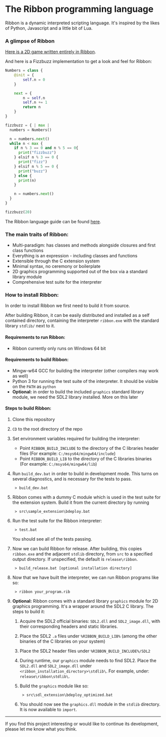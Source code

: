 # The Ribbon programming language

Ribbon is a dynamic interpreted scripting language. It's inspired by the likes of Python, Javascript and a little bit of Lua.

### A glimpse of Ribbon

[Here is a 2D game written entirely in Ribbon](src/game).

And here is a Fizzbuzz implementation to get a look and feel for Ribbon:

```Python
Numbers = class {
    @init = {
        self.n = 0
    }

    next = {
        n = self.n
        self.n += 1
        return n
    }
}

fizzbuzz = { | max |
  numbers = Numbers()

  n = numbers.next()
  while n < max {
    if n % 3 == 0 and n % 5 == 0{
      print("fizzbuzz")
    } elsif n % 3 == 0 {
      print("fizz")
    } elsif n % 5 == 0 {
      print("buzz")
    } else {
      print(n)
    }

    n = numbers.next()
  }
}

fizzbuzz(20)
```

The Ribbon language guide can be found [here](docs/guide.md).

### The main traits of Ribbon:

* Multi-paradigm: has classes and methods alongside closures and first class functions
* Everything is an expression - including classes and functions
* Extensible through the C extension system
* Minimal syntax, no ceremony or boilerplate
* 2D graphics programming supported out of the box via a standard library module
* Comprehensive test suite for the interpreter

### How to install Ribbon:

In order to install Ribbon we first need to build it from source.

After building Ribbon, it can be easily distributed and installed as a self contained directory, containing the interpreter `ribbon.exe` with the standard library `stdlib/` next to it.

#### Requirements to run Ribbon:

* Ribbon currently only runs on Windows 64 bit

#### Requirements to build Ribbon:

* Mingw-w64 GCC for building the interpreter (other compilers may work as well)
* Python 3 for running the test suite of the interpreter. It should be visible on the `PATH` as `python`
* **Optional:** in order to build the included `graphics` standard library module, we need the SDL2 library installed. More on this later

#### Steps to build Ribbon:

1. Clone this repository

2. `CD` to the root directory of the repo

3. Set environment variables required for building the interpreter:
    * Point `RIBBON_BUILD_INCLUDE` to the directory of the C libraries header files (For example: `C:/msys64/mingw64/include`)
    * Point `RIBBON_BUILD_LIB` to the directory of the C libraries binaries (For example: `C:/msys64/mingw64/lib`)

4. Run `build_dev.bat` in order to build in development mode. This turns on several diagnostics, and is necessary for the tests to pass.

        > build_dev.bat
  
5. Ribbon comes with a dummy C module which is used in the test suite for the extension system. Build it from the current directory by running

        > src\sample_extension\bdeploy.bat
          
6. Run the test suite for the Ribbon interpreter:

        > test.bat
        
    You should see all of the tests passing.
    
6. Now we can build Ribbon for release. After building, this copies `ribbon.exe` and the adjacent `stdlib` directory, from `src` to a specified output directory. If unspecified, the default is `release\ribbon`.

        > build_release.bat [optional installation directory]
        
7. Now that we have built the interpreter, we can run Ribbon programs like so:

        > ribbon your_program.rib
        
8. **Optional:** Ribbon comes with a standard library `graphics` module for 2D graphics programming. It's a wrapper around the SDL2 C library. The steps to build it:
    1. Acquire the SDL2 official binaries: `SDL2.dll` and `SDL2_image.dll`, with their corresponding headers and static libraries.
    2. Place the SDL2 `.a` files under `%RIBBON_BUILD_LIB%` (among the other binaries of the C libraries on your system)
    3. Place the SDL2 header files under `%RIBBON_BUILD_INCLUDE%/SDL2`
    4. During runtime, our `graphics` module needs to find SDL2. Place the `SDL2.dll` and `SDL2_image.dll` under `<ribbon_installation_directory>\stdlib\`. For example, under: `release\ribbon\stdlib\`.
    4. Build the `graphics` module like so:
  
            > src\sdl_extension\bdeploy_optimized.bat
          
    5. You should now see the `graphics.dll` module in the `stdlib` directory. It is now available to `import`.

-----

If you find this project interesting or would like to continue its development, please let me know what you think.
